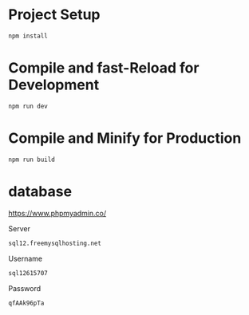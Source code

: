# Project Setup
```sh
npm install
```

# Compile and fast-Reload for Development
```sh
npm run dev
```

# Compile and Minify for Production

```sh
npm run build
```

# database

https://www.phpmyadmin.co/


Server
```sh
sql12.freemysqlhosting.net
```
Username
```sh
sql12615707
```
Password
```sh
qfAAk96pTa
```

